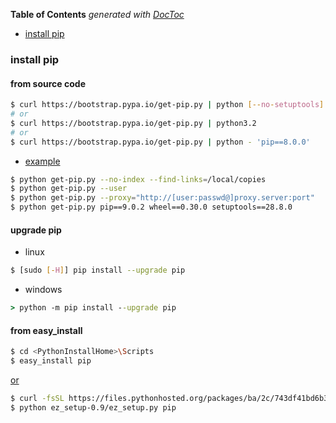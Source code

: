 <!-- START doctoc generated TOC please keep comment here to allow auto update -->
<!-- DON'T EDIT THIS SECTION, INSTEAD RE-RUN doctoc TO UPDATE -->
**Table of Contents**  *generated with [DocToc](https://github.com/thlorenz/doctoc)*

- [install pip](#install-pip)

<!-- END doctoc generated TOC please keep comment here to allow auto update -->

### install pip
#### from source code
```bash
$ curl https://bootstrap.pypa.io/get-pip.py | python [--no-setuptools] [--no-wheel]
# or
$ curl https://bootstrap.pypa.io/get-pip.py | python3.2
# or
$ curl https://bootstrap.pypa.io/get-pip.py | python - 'pip==8.0.0'
```
- [example](https://pip.pypa.io/en/stable/installing/#installing-with-get-pip-py)
```bash
$ python get-pip.py --no-index --find-links=/local/copies
$ python get-pip.py --user
$ python get-pip.py --proxy="http://[user:passwd@]proxy.server:port"
$ python get-pip.py pip==9.0.2 wheel==0.30.0 setuptools==28.8.0
```

#### upgrade pip
- linux
```bash
$ [sudo [-H]] pip install --upgrade pip
```
- windows
```bat
> python -m pip install --upgrade pip
```

#### from easy_install
```bash
$ cd <PythonInstallHome>\Scripts
$ easy_install pip
```
[or](https://pypi.org/project/ez_setup/#modal-close)
```bash
$ curl -fsSL https://files.pythonhosted.org/packages/ba/2c/743df41bd6b3298706dfe91b0c7ecdc47f2dc1a3104abeb6e9aa4a45fa5d/ez_setup-0.9.tar.gz | tar xzf - -C .
$ python ez_setup-0.9/ez_setup.py pip
```
